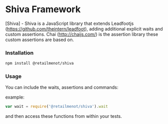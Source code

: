 # Shiva Framework

[Shiva] - Shiva is a JavaScript library that extends Leadfootjs (https://github.com/theintern/leadfoot), adding additional explicit waits and custom assertions.
Chai (http://chaijs.com/) is the assertion library these custom assertions are based on.


### Installation
```sh
npm install @retailmenot/shiva
```

### Usage
You can include the waits, assertions and commands:

example:
```javascript
var wait = require('@retailmenot/shiva').wait
```

and then access these functions from within your tests.
